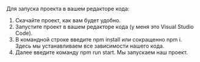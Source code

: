 Для запуска проекта в вашем редакторе кода:

1. Скачайте проект, как вам будет удобно.
2. Запустите проект в вашем редакторе кода (у меня это Visual Studio Code).
3. В командной строке введите npm install или сокращенно npm i. Здесь мы устанавливаем все зависимости нашего кода.
4. Далее введите команду npm run start. Мы запускаем наш проект.
